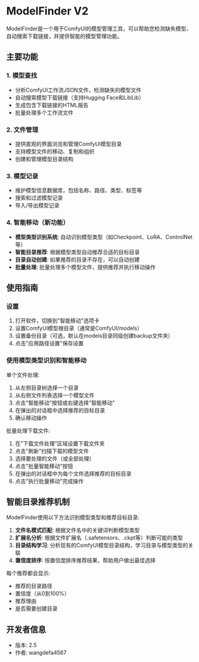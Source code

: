 # ModelFinder V2

ModelFinder是一个用于ComfyUI的模型管理工具，可以帮助您检测缺失模型、自动搜索下载链接，并提供智能的模型管理功能。

## 主要功能

### 1. 模型查找
- 分析ComfyUI工作流JSON文件，检测缺失的模型文件
- 自动搜索模型下载链接（支持Hugging Face和LibLib）
- 生成包含下载链接的HTML报告
- 批量处理多个工作流文件

### 2. 文件管理
- 提供直观的界面浏览和管理ComfyUI模型目录
- 支持模型文件的移动、复制和组织
- 创建和管理模型目录结构

### 3. 模型记录
- 维护模型信息数据库，包括名称、路径、类型、标签等
- 搜索和过滤模型记录
- 导入/导出模型记录

### 4. 智能移动（新功能）
- **模型类型识别系统**: 自动识别模型类型（如Checkpoint、LoRA、ControlNet等）
- **智能目录推荐**: 根据模型类型自动推荐合适的目标目录
- **目录自动创建**: 如果推荐的目录不存在，可以自动创建
- **批量处理**: 批量处理多个模型文件，提供推荐并执行移动操作

## 使用指南

### 设置

1. 打开软件，切换到"智能移动"选项卡
2. 设置ComfyUI模型根目录（通常是ComfyUI/models）
3. 设置备份目录（可选，默认在models目录同级创建backup文件夹）
4. 点击"应用路径设置"保存设置

### 使用模型类型识别和智能移动

单个文件处理:
1. 从左侧目录树选择一个目录
2. 从右侧文件列表选择一个模型文件
3. 点击"智能移动"按钮或右键选择"智能移动"
4. 在弹出的对话框中选择推荐的目标目录
5. 确认移动操作

批量处理下载文件:
1. 在"下载文件处理"区域设置下载文件夹
2. 点击"刷新"扫描下载的模型文件
3. 选择要处理的文件（或全部处理）
4. 点击"批量智能移动"按钮
5. 在弹出的对话框中为每个文件选择推荐的目标目录
6. 点击"执行批量移动"完成操作

## 智能目录推荐机制

ModelFinder使用以下方法识别模型类型和推荐目标目录:

1. **文件名模式匹配**: 根据文件名中的关键词判断模型类型
2. **扩展名分析**: 根据文件扩展名（.safetensors、.ckpt等）判断可能的类型
3. **目录结构学习**: 分析现有的ComfyUI模型目录结构，学习目录与模型类型的关联
4. **置信度排序**: 按置信度排序推荐结果，帮助用户做出最佳选择

每个推荐都会显示:
- 推荐的目录路径
- 置信度（从0到100%）
- 推荐理由
- 是否需要创建目录

## 开发者信息

- 版本: 2.5
- 作者: wangdefa4567 
